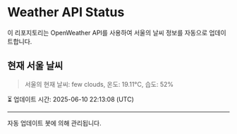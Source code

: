 
# Weather API Status

이 리포지토리는 OpenWeather API를 사용하여 서울의 날씨 정보를 자동으로 업데이트합니다.

## 현재 서울 날씨
> 서울의 현재 날씨: few clouds, 온도: 19.11°C, 습도: 52%

⏳ 업데이트 시간: 2025-06-10 22:13:08 (UTC)

---
자동 업데이트 봇에 의해 관리됩니다.
